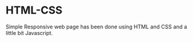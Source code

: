 # HTML-CSS
Simple Responsive web page has been done using HTML and CSS and a little bit  Javascript.

